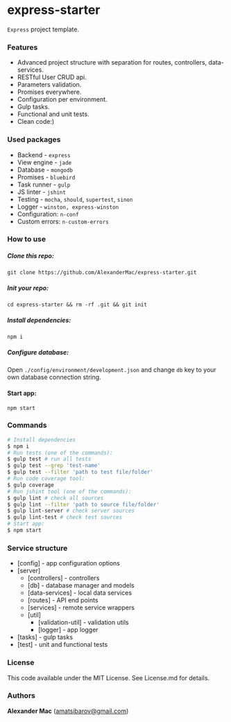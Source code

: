 # express-starter
`Express` project template.


### Features
- Advanced project structure with separation for routes, controllers, data-services.
- RESTful User CRUD api.
- Parameters validation.
- Promises everywhere.
- Configuration per environment.
- Gulp tasks.
- Functional and unit tests.
- Clean code:)


### Used packages
 - Backend - `express`
 - View engine - `jade`
 - Database - `mongodb`
 - Promises - `bluebird`
 - Task runner - `gulp`
 - JS linter - `jshint`
 - Testing - `mocha`, `should`, `supertest`, `sinon`
 - Logger - `winston, express-winston`
 - Configuration: `n-conf`
 - Custom errors: `n-custom-errors`


### How to use
##### Clone this repo:
`git clone https://github.com/AlexanderMac/express-starter.git`

##### Init your repo:
`cd express-starter && rm -rf .git && git init` 

##### Install dependencies:
`npm i`

##### Configure database:
Open `./config/environment/development.json` and change `db` key to your own database connection string.

#### Start app:
`npm start`


### Commands

```sh
# Install dependencies
$ npm i
# Run tests (one of the commands):
$ gulp test # run all tests
$ gulp test --grep 'test-name'
$ gulp test --filter 'path to test file/folder'
# Run code coverage tool:
$ gulp coverage
# Run jshint tool (one of the commands):
$ gulp lint # check all sources
$ gulp lint --filter 'path to source file/folder'
$ gulp lint-server # check server sources
$ gulp lint-test # check test sources
# Start app:
$ npm start
```

### Service structure
- [config] - app configuration options
- [server]
  - [controllers] - controllers
  - [db] - database manager and models
  - [data-services] - local data services
  - [routes] - API end points
  - [services] - remote service wrappers
  - [util]
    - [validation-util] - validation utils
    - [logger] - app logger
- [tasks] - gulp tasks
- [test] - unit and functional tests

### License
This code available under the MIT License.
See License.md for details.

### Authors
**Alexander Mac** ([amatsibarov@gmail.com](mailto:amatsibarov@gmail.com))
